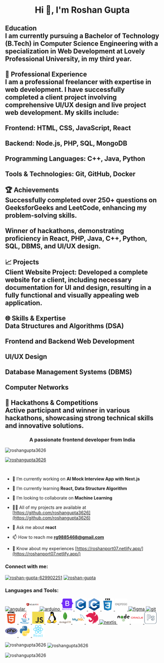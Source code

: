 <h1 align="center">Hi 👋, I'm Roshan Gupta</h1>
<h2>Education<br>I am currently pursuing a Bachelor of Technology (B.Tech) in Computer Science Engineering with a specialization in Web Development at Lovely Professional University, in my third year.<br><br>💼 Professional Experience<br>I am a professional freelancer with expertise in web development. I have successfully completed a client project involving comprehensive UI/UX design and live project web development. My skills include:<br><br>Frontend: HTML, CSS, JavaScript, React<br><br>Backend: Node.js, PHP, SQL, MongoDB<br><br>Programming Languages: C++, Java, Python<br><br>Tools & Technologies: Git, GitHub, Docker<br><br>🏆 Achievements<br>Successfully completed over 250+ questions on GeeksforGeeks and LeetCode, enhancing my problem-solving skills.<br><br>Winner of hackathons, demonstrating proficiency in React, PHP, Java, C++, Python, SQL, DBMS, and UI/UX design.<br><br>📈 Projects<br>Client Website Project: Developed a complete website for a client, including necessary documentation for UI and design, resulting in a fully functional and visually appealing web application.<br><br>🌐 Skills & Expertise<br>Data Structures and Algorithms (DSA)<br><br>Frontend and Backend Web Development<br><br>UI/UX Design<br><br>Database Management Systems (DBMS)<br><br>Computer Networks<br><br>🚀 Hackathons & Competitions<br>Active participant and winner in various hackathons, showcasing strong technical skills and innovative solutions.
</h2>
<h3 align="center">A passionate frontend developer from India</h3>

<p align="left"> <img src="https://komarev.com/ghpvc/?username=roshangupta3626&label=Profile%20views&color=0e75b6&style=flat" alt="roshangupta3626" /> </p>

<p align="left"> <a href="https://github.com/ryo-ma/github-profile-trophy"><img src="https://github-profile-trophy.vercel.app/?username=roshangupta3626" alt="roshangupta3626" /></a> </p>

<p align="left"> <a href="https://twitter.com/" target="blank"><img src="https://img.shields.io/twitter/follow/?logo=twitter&style=for-the-badge" alt="" /></a> </p>

- 🔭 I’m currently working on **AI Mock Interview App with Next.js**

- 🌱 I’m currently learning **React, Data Structure Algorithm**

- 👯 I’m looking to collaborate on **Machine Learning**

- 👨‍💻 All of my projects are available at [https://github.com/roshangupta3626](https://github.com/roshangupta3626)

- 💬 Ask me about **react**

- 📫 How to reach me **rg9885468@gmail.com**

- 📄 Know about my experiences [https://roshanport07.netlify.app/](https://roshanport07.netlify.app/)

<h3 align="left">Connect with me:</h3>
<p align="left">
<a href="https://linkedin.com/in/roshan-gupta-629902251" target="blank"><img align="center" src="https://raw.githubusercontent.com/rahuldkjain/github-profile-readme-generator/master/src/images/icons/Social/linked-in-alt.svg" alt="roshan-gupta-629902251" height="30" width="40" /></a>
<a href="https://stackoverflow.com/users/roshan-gupta" target="blank"><img align="center" src="https://raw.githubusercontent.com/rahuldkjain/github-profile-readme-generator/master/src/images/icons/Social/stack-overflow.svg" alt="roshan-gupta" height="30" width="40" /></a>
</p>

<h3 align="left">Languages and Tools:</h3>
<p align="left"> <a href="https://angular.io" target="_blank" rel="noreferrer"> <img src="https://angular.io/assets/images/logos/angular/angular.svg" alt="angular" width="40" height="40"/> </a> <a href="https://angular.io" target="_blank" rel="noreferrer"> <img src="https://raw.githubusercontent.com/devicons/devicon/master/icons/angularjs/angularjs-original-wordmark.svg" alt="angularjs" width="40" height="40"/> </a> <a href="https://www.arduino.cc/" target="_blank" rel="noreferrer"> <img src="https://cdn.worldvectorlogo.com/logos/arduino-1.svg" alt="arduino" width="40" height="40"/> </a> <a href="https://getbootstrap.com" target="_blank" rel="noreferrer"> <img src="https://raw.githubusercontent.com/devicons/devicon/master/icons/bootstrap/bootstrap-plain-wordmark.svg" alt="bootstrap" width="40" height="40"/> </a> <a href="https://www.cprogramming.com/" target="_blank" rel="noreferrer"> <img src="https://raw.githubusercontent.com/devicons/devicon/master/icons/c/c-original.svg" alt="c" width="40" height="40"/> </a> <a href="https://www.w3schools.com/cpp/" target="_blank" rel="noreferrer"> <img src="https://raw.githubusercontent.com/devicons/devicon/master/icons/cplusplus/cplusplus-original.svg" alt="cplusplus" width="40" height="40"/> </a> <a href="https://www.w3schools.com/css/" target="_blank" rel="noreferrer"> <img src="https://raw.githubusercontent.com/devicons/devicon/master/icons/css3/css3-original-wordmark.svg" alt="css3" width="40" height="40"/> </a> <a href="https://expressjs.com" target="_blank" rel="noreferrer"> <img src="https://raw.githubusercontent.com/devicons/devicon/master/icons/express/express-original-wordmark.svg" alt="express" width="40" height="40"/> </a> <a href="https://www.figma.com/" target="_blank" rel="noreferrer"> <img src="https://www.vectorlogo.zone/logos/figma/figma-icon.svg" alt="figma" width="40" height="40"/> </a> <a href="https://git-scm.com/" target="_blank" rel="noreferrer"> <img src="https://www.vectorlogo.zone/logos/git-scm/git-scm-icon.svg" alt="git" width="40" height="40"/> </a> <a href="https://www.w3.org/html/" target="_blank" rel="noreferrer"> <img src="https://raw.githubusercontent.com/devicons/devicon/master/icons/html5/html5-original-wordmark.svg" alt="html5" width="40" height="40"/> </a> <a href="https://www.java.com" target="_blank" rel="noreferrer"> <img src="https://raw.githubusercontent.com/devicons/devicon/master/icons/java/java-original.svg" alt="java" width="40" height="40"/> </a> <a href="https://developer.mozilla.org/en-US/docs/Web/JavaScript" target="_blank" rel="noreferrer"> <img src="https://raw.githubusercontent.com/devicons/devicon/master/icons/javascript/javascript-original.svg" alt="javascript" width="40" height="40"/> </a> <a href="https://www.linux.org/" target="_blank" rel="noreferrer"> <img src="https://raw.githubusercontent.com/devicons/devicon/master/icons/linux/linux-original.svg" alt="linux" width="40" height="40"/> </a> <a href="https://www.mongodb.com/" target="_blank" rel="noreferrer"> <img src="https://raw.githubusercontent.com/devicons/devicon/master/icons/mongodb/mongodb-original-wordmark.svg" alt="mongodb" width="40" height="40"/> </a> <a href="https://www.mysql.com/" target="_blank" rel="noreferrer"> <img src="https://raw.githubusercontent.com/devicons/devicon/master/icons/mysql/mysql-original-wordmark.svg" alt="mysql" width="40" height="40"/> </a> <a href="https://nestjs.com/" target="_blank" rel="noreferrer"> <img src="https://raw.githubusercontent.com/devicons/devicon/master/icons/nestjs/nestjs-plain.svg" alt="nestjs" width="40" height="40"/> </a> <a href="https://nextjs.org/" target="_blank" rel="noreferrer"> <img src="https://cdn.worldvectorlogo.com/logos/nextjs-2.svg" alt="nextjs" width="40" height="40"/> </a> <a href="https://nodejs.org" target="_blank" rel="noreferrer"> <img src="https://raw.githubusercontent.com/devicons/devicon/master/icons/nodejs/nodejs-original-wordmark.svg" alt="nodejs" width="40" height="40"/> </a> <a href="https://www.oracle.com/" target="_blank" rel="noreferrer"> <img src="https://raw.githubusercontent.com/devicons/devicon/master/icons/oracle/oracle-original.svg" alt="oracle" width="40" height="40"/> </a> <a href="https://www.photoshop.com/en" target="_blank" rel="noreferrer"> <img src="https://raw.githubusercontent.com/devicons/devicon/master/icons/photoshop/photoshop-line.svg" alt="photoshop" width="40" height="40"/> </a> <a href="https://www.php.net" target="_blank" rel="noreferrer"> <img src="https://raw.githubusercontent.com/devicons/devicon/master/icons/php/php-original.svg" alt="php" width="40" height="40"/> </a> <a href="https://www.python.org" target="_blank" rel="noreferrer"> <img src="https://raw.githubusercontent.com/devicons/devicon/master/icons/python/python-original.svg" alt="python" width="40" height="40"/> </a> <a href="https://reactjs.org/" target="_blank" rel="noreferrer"> <img src="https://raw.githubusercontent.com/devicons/devicon/master/icons/react/react-original-wordmark.svg" alt="react" width="40" height="40"/> </a> </p>

<p><img align="left" src="https://github-readme-stats.vercel.app/api/top-langs?username=roshangupta3626&show_icons=true&locale=en&layout=compact" alt="roshangupta3626" /></p>

<p>&nbsp;<img align="center" src="https://github-readme-stats.vercel.app/api?username=roshangupta3626&show_icons=true&locale=en" alt="roshangupta3626" /></p>

<p><img align="center" src="https://github-readme-streak-stats.herokuapp.com/?user=roshangupta3626&" alt="roshangupta3626" /></p>
